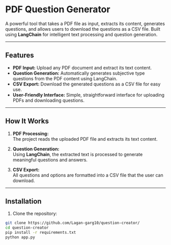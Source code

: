 # PDF Question Generator

A powerful tool that takes a PDF file as input, extracts its content, generates questions, and allows users to download the questions as a CSV file. Built using **LangChain** for intelligent text processing and question generation.

---

## Features

- **PDF Input:** Upload any PDF document and extract its text content.
- **Question Generation:** Automatically generates subjective type questions from the PDF content using LangChain.
- **CSV Export:** Download the generated questions as a CSV file for easy use.
- **User-Friendly Interface:** Simple, straightforward interface for uploading PDFs and downloading questions.

---

## How It Works

1. **PDF Processing:**  
   The project reads the uploaded PDF file and extracts its text content.

2. **Question Generation:**  
   Using **LangChain**, the extracted text is processed to generate meaningful questions and answers.

3. **CSV Export:**  
   All questions and options are formatted into a CSV file that the user can download.

---

## Installation

1. Clone the repository:
```bash
git clone https://github.com/Lagan-garg10/question-creator/
cd question-creator
pip install -r requirements.txt
python app.py